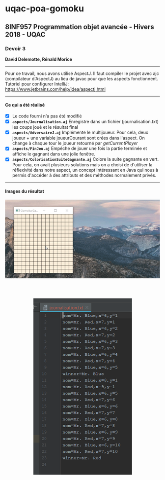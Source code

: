 # uqac-poa-gomoku

<h2>8INF957 Programmation objet avancée - Hivers 2018 - UQAC</h2>
<h3>Devoir 3</h3>
<p><b>David Delemotte, Rénald Morice</b></p>

---

Pour ce travail, nous avons utilisé AspectJ. Il faut compiler le projet avec ajc (compilateur d'AspectJ) au lieu de javac pour que les aspects fonctionnent. Tutoriel pour configurer IntelliJ: https://www.jetbrains.com/help/idea/aspectj.html

---

<h4>Ce qui a été réalisé</h4>

- [x] Le code fourni n'a pas été modifié
- [x] **`aspects/Journalisation.aj`** Enregistre dans un fichier (journalisation.txt) les coups joué et le résultat final<br>
- [x] **`aspects/AdversaireJ.aj`** Implémente le multijoueur. Pour cela, deux joueur + une variable joueurCourant sont crées dans l'aspect. On change à chaque tour le joueur retourné par <i>getCurrentPlayer</i>
- [x] **`aspects/FinJeu.aj`** Empéche de jouer une fois la partie terminée et affiche le gagnant dans une jolie fenêtre.
- [x] **`aspects/ColorisationSuiteGagnante.aj`** Colore la suite gagnante en vert. Pour cela, on avait plusieurs solutions mais on a choisi de d'utiliser la réflexivité dans notre aspect, un concept intéressant en Java qui nous à permis d'accéder à des attributs et des méthodes normalement privés.

---

<h4>Images du résultat</h4>

<p align="center">
  <img src="_imgreadme/resultat.gif"/>
</p>
<br><br>
<p align="center">
  <img src="_imgreadme/journalisation.PNG"/>
</p>
